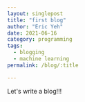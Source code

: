 ```yaml
---
layout: singlepost
title: "first blog"
author: "Eric Yeh"
date: 2021-06-16
category: programming
tags: 
  - blogging
  - machine learning
permalink: /blog/:title

---
```


Let's write a blog!!!

